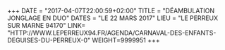 +++
DATE = "2017-04-07T22:00:59+02:00"
TITLE = "DÉAMBULATION JONGLAGE EN DUO"
DATES = "LE 22 MARS 2017"
LIEU = "LE PERREUX SUR MARNE 94170"
LINK= "HTTP://WWW.LEPERREUX94.FR/AGENDA/CARNAVAL-DES-ENFANTS-DEGUISES-DU-PERREUX-0"
WEIGHT=9999951
+++
